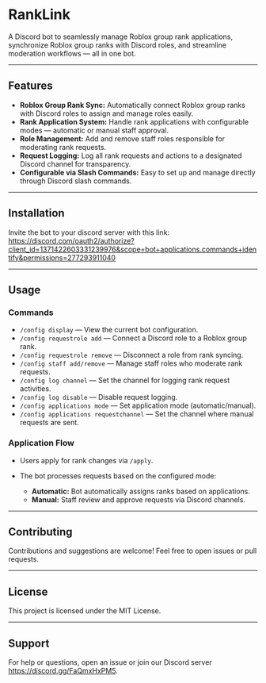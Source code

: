 # RankLink

A Discord bot to seamlessly manage Roblox group rank applications, synchronize Roblox group ranks with Discord roles, and streamline moderation workflows — all in one bot.

---

## Features

* **Roblox Group Rank Sync:** Automatically connect Roblox group ranks with Discord roles to assign and manage roles easily.
* **Rank Application System:** Handle rank applications with configurable modes — automatic or manual staff approval.
* **Role Management:** Add and remove staff roles responsible for moderating rank requests.
* **Request Logging:** Log all rank requests and actions to a designated Discord channel for transparency.
* **Configurable via Slash Commands:** Easy to set up and manage directly through Discord slash commands.

---

## Installation

Invite the bot to your discord server with this link:
https://discord.com/oauth2/authorize?client_id=1371422603331239976&scope=bot+applications.commands+identify&permissions=277293911040

---

## Usage

### Commands

* `/config display` — View the current bot configuration.
* `/config requestrole add` — Connect a Discord role to a Roblox group rank.
* `/config requestrole remove` — Disconnect a role from rank syncing.
* `/config staff add/remove` — Manage staff roles who moderate rank requests.
* `/config log channel` — Set the channel for logging rank request activities.
* `/config log disable` — Disable request logging.
* `/config applications mode` — Set application mode (automatic/manual).
* `/config applications requestchannel` — Set the channel where manual requests are sent.

### Application Flow

* Users apply for rank changes via `/apply`.
* The bot processes requests based on the configured mode:

  * **Automatic:** Bot automatically assigns ranks based on applications.
  * **Manual:** Staff review and approve requests via Discord channels.

---

## Contributing

Contributions and suggestions are welcome! Feel free to open issues or pull requests.

---

## License

This project is licensed under the MIT License.

---

## Support

For help or questions, open an issue or join our Discord server https://discord.gg/FaQmxHxPM5.
